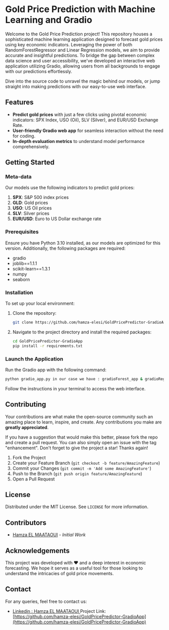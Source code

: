 # Gold Price Prediction with Machine Learning and Gradio

Welcome to the Gold Price Prediction project! This repository houses a sophisticated machine learning application designed to forecast gold prices using key economic indicators. Leveraging the power of both RandomForestRegressor and Linear Regression models, we aim to provide accurate and insightful predictions. To bridge the gap between complex data science and user accessibility, we've developed an interactive web application utilizing Gradio, allowing users from all backgrounds to engage with our predictions effortlessly.

Dive into the source code to unravel the magic behind our models, or jump straight into making predictions with our easy-to-use web interface.

## Features
- **Predict gold prices** with just a few clicks using pivotal economic indicators: SPX Index, USO (Oil), SLV (Silver), and EUR/USD Exchange Rate.
- **User-friendly Gradio web app** for seamless interaction without the need for coding.
- **In-depth evaluation metrics** to understand model performance comprehensively.

## Getting Started

### Meta-data
Our models use the following indicators to predict gold prices:
1. **SPX**: S&P 500 index prices
2. **GLD**: Gold prices
3. **USO**: US Oil prices
4. **SLV**: Silver prices
5. **EUR/USD**: Euro to US Dollar exchange rate

### Prerequisites
Ensure you have Python 3.10 installed, as our models are optimized for this version. Additionally, the following packages are required:
- gradio
- joblib==1.1.1
- scikit-learn==1.3.1
- numpy
- seaborn

### Installation
To set up your local environment:
1. Clone the repository:
   ```sh
   git clone https://github.com/hamza-elesi/GoldPricePredictor-GradioApp.git
   ```
2. Navigate to the project directory and install the required packages:
   ```sh
   cd GoldPricePredictor-GradioApp
   pip install -r requirements.txt
   ```

### Launch the Application
Run the Gradio app with the following command:
```sh
python gradio_app.py in our case we have : gradioForest_app & gradioReg_app and fullapp
```
Follow the instructions in your terminal to access the web interface.

## Contributing
Your contributions are what make the open-source community such an amazing place to learn, inspire, and create. Any contributions you make are **greatly appreciated**.

If you have a suggestion that would make this better, please fork the repo and create a pull request. You can also simply open an issue with the tag "enhancement".
Don't forget to give the project a star! Thanks again!

1. Fork the Project
2. Create your Feature Branch (`git checkout -b feature/AmazingFeature`)
3. Commit your Changes (`git commit -m 'Add some AmazingFeature'`)
4. Push to the Branch (`git push origin feature/AmazingFeature`)
5. Open a Pull Request

## License
Distributed under the MIT License. See `LICENSE` for more information.

## Contributors
- [Hamza EL MAATAOUI](https://github.com/hamza-elesi) - *Initial Work*

## Acknowledgements
This project was developed with ❤️ and a deep interest in economic forecasting. We hope it serves as a useful tool for those looking to understand the intricacies of gold price movements.

## Contact
For any queries, feel free to contact us:
- [Linkedin : Hamza EL MAATAOUI ](https://www.linkedin.com/in/hamza-el-maataoui/)
Project Link: [https://github.com/hamza-elesi/GoldPricePredictor-GradioApp](https://github.com/hamza-elesi/GoldPricePredictor-GradioApp)
